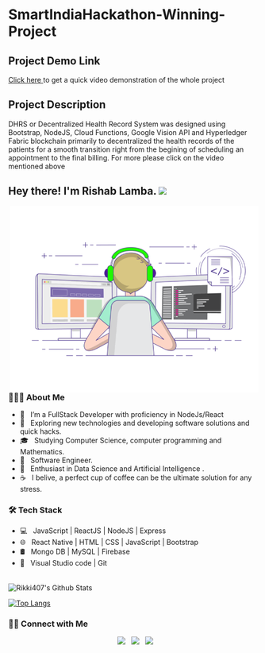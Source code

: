 # SmartIndiaHackathon-Winning-Project
<h2>Project Demo Link</h1>
<a href="https://drive.google.com/file/d/1VoyVJb716-2KwX3K0CiKRX98Qy-k6eZF/view?usp=sharing">Click here </a>to get a quick video demonstration of the whole project
<h2>Project Description </h2>
<p>DHRS or Decentralized Health Record System was designed using Bootstrap, NodeJS, Cloud Functions, Google Vision API and Hyperledger Fabric blockchain primarily to
decentralized the health records of the patients for a smooth transition right from the begining of scheduling an appointment to the final billing. For more please click on the video mentioned above</p>


<h2> Hey there! I'm Rishab Lamba. <img src="https://github.com/souvikguria98/souvikguria98/blob/master/Hi.gif" width="25"></h2>
<img align="right" alt="GIF" src="https://raw.githubusercontent.com/devSouvik/devSouvik/master/gif3.gif" width="500"/>

<h3> 👨🏻‍💻 About Me </h3>

- 🔭 &nbsp; I’m a FullStack Developer with proficiency in NodeJs/React
- 🤔 &nbsp; Exploring new technologies and developing software solutions and quick hacks.
- 🎓 &nbsp; Studying Computer Science, computer programming and Mathematics.
- 💼 &nbsp; Software Engineer.
- 🌱 &nbsp; Enthusiast in Data Science and Artificial Intelligence .
- ☕ &nbsp; I belive, a perfect cup of coffee can be the ultimate solution for any stress. 

<h3>🛠 Tech Stack</h3>

- 💻 &nbsp; JavaScript | ReactJS | NodeJS | Express 
- 🌐 &nbsp; React Native | HTML | CSS | JavaScript | Bootstrap 
- 🛢 &nbsp; Mongo DB | MySQL | Firebase
- 🔧 &nbsp; Visual Studio code | Git

<br>

<img align="center" src="https://github-readme-stats.vercel.app/api?username=Rikki407&include_all_commits=true&count_private=true&show_icons=true&line_height=20&title_color=7A7ADB&icon_color=2234AE&text_color=D3D3D3&bg_color=0,000000,130F40" alt="Rikki407's Github Stats">

</br>

[![Top Langs](https://github-readme-stats.vercel.app/api/top-langs/?username=Rikki407&layout=compact&text_color=daf7dc&bg_color=151515)](https://github.com/Rikki407/github-readme-stats)


<h3> 🤝🏻 Connect with Me </h3>

<p align="center">
&nbsp; <a href="https://www.instagram.com/rishmish_/" target="_blank" rel="noopener noreferrer"><img src="https://img.icons8.com/plasticine/100/000000/instagram-new.png" width="50" /></a>  
&nbsp; <a href="https://www.linkedin.com/in/rishab-lamba-647a37147/" target="_blank" rel="noopener noreferrer"><img src="https://img.icons8.com/plasticine/100/000000/linkedin.png" width="50" /></a>
&nbsp; <a href="mailto:rshblamba@gmail.com" target="_blank" rel="noopener noreferrer"><img src="https://img.icons8.com/plasticine/100/000000/gmail.png"  width="50" /></a>
</p>
